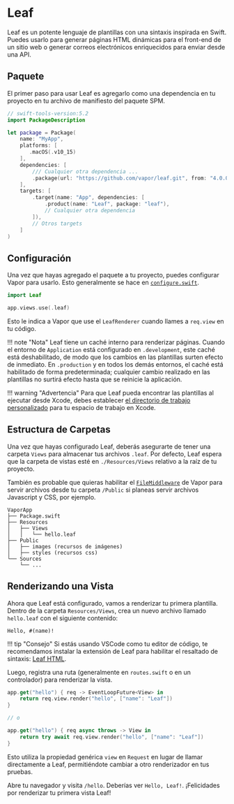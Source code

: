 # Leaf

Leaf es un potente lenguaje de plantillas con una sintaxis inspirada en Swift. Puedes usarlo para generar páginas HTML dinámicas para el front-end de un sitio web o generar correos electrónicos enriquecidos para enviar desde una API.

## Paquete

El primer paso para usar Leaf es agregarlo como una dependencia en tu proyecto en tu archivo de manifiesto del paquete SPM.

```swift
// swift-tools-version:5.2
import PackageDescription

let package = Package(
    name: "MyApp",
    platforms: [
       .macOS(.v10_15)
    ],
    dependencies: [
        /// Cualquier otra dependencia ...
        .package(url: "https://github.com/vapor/leaf.git", from: "4.0.0"),
    ],
    targets: [
        .target(name: "App", dependencies: [
            .product(name: "Leaf", package: "leaf"),
            // Cualquier otra dependencia
        ]),
        // Otros targets
    ]
)
```

## Configuración

Una vez que hayas agregado el paquete a tu proyecto, puedes configurar Vapor para usarlo. Esto generalmente se hace en [`configure.swift`](../getting-started/folder-structure.md#configureswift).

```swift
import Leaf

app.views.use(.leaf)
```

Esto le indica a Vapor que use el `LeafRenderer` cuando llames a `req.view` en tu código.

!!! note "Nota"
    Leaf tiene un caché interno para renderizar páginas. Cuando el entorno de `Application` está configurado en `.development`, este caché está deshabilitado, de modo que los cambios en las plantillas surten efecto de inmediato. En `.production` y en todos los demás entornos, el caché está habilitado de forma predeterminada; cualquier cambio realizado en las plantillas no surtirá efecto hasta que se reinicie la aplicación.

!!! warning "Advertencia"
    Para que Leaf pueda encontrar las plantillas al ejecutar desde Xcode, debes establecer [el directorio de trabajo personalizado](../getting-started/xcode.md#custom-working-directory) para tu espacio de trabajo en Xcode.

## Estructura de Carpetas

Una vez que hayas configurado Leaf, deberás asegurarte de tener una carpeta `Views` para almacenar tus archivos `.leaf`. Por defecto, Leaf espera que la carpeta de vistas esté en `./Resources/Views` relativo a la raíz de tu proyecto.

También es probable que quieras habilitar el [`FileMiddleware`](https://api.vapor.codes/vapor/documentation/vapor/filemiddleware) de Vapor para servir archivos desde tu carpeta `/Public` si planeas servir archivos Javascript y CSS, por ejemplo.

```
VaporApp
├── Package.swift
├── Resources
│   ├── Views
│   │   └── hello.leaf
├── Public
│   ├── images (recursos de imágenes)
│   ├── styles (recursos css)
└── Sources
    └── ...
```

## Renderizando una Vista

Ahora que Leaf está configurado, vamos a renderizar tu primera plantilla. Dentro de la carpeta `Resources/Views`, crea un nuevo archivo llamado `hello.leaf` con el siguiente contenido:

```leaf
Hello, #(name)!
```

!!! tip "Consejo"
    Si estás usando VSCode como tu editor de código, te recomendamos instalar la extensión de Leaf para habilitar el resaltado de sintaxis: [Leaf HTML](https://marketplace.visualstudio.com/items?itemName=Francisco.html-leaf).

Luego, registra una ruta (generalmente en `routes.swift` o en un controlador) para renderizar la vista.

```swift
app.get("hello") { req -> EventLoopFuture<View> in
    return req.view.render("hello", ["name": "Leaf"])
}

// o

app.get("hello") { req async throws -> View in
    return try await req.view.render("hello", ["name": "Leaf"])
}
```

Esto utiliza la propiedad genérica `view` en `Request` en lugar de llamar directamente a Leaf, permitiéndote cambiar a otro renderizador en tus pruebas.

Abre tu navegador y visita `/hello`. Deberías ver `Hello, Leaf!`. ¡Felicidades por renderizar tu primera vista Leaf!
